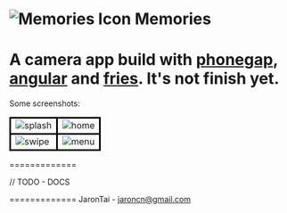 ![Memories Icon](https://raw2.github.com/jarontai/memories/master/memories-pg-ng/platforms/android/res/drawable/small_icon.jpg) Memories
=============

A camera app build with [phonegap](http://phonegap.com/), [angular](http://angularjs.org/) and [fries](http://getfri.es//). 
It's not finish yet.
=============

Some screenshots:

<table cellspacing="10" cellpadding="3">
  <tr>
    <td style="border:3px solid #000;"><img src="https://raw2.github.com/jarontai/memories/master/screenshots/splash.jpg" alt="splash"></td>
    <td style="border:3px solid #000;"><img src="https://raw2.github.com/jarontai/memories/master/screenshots/home.jpg" alt="home"></td>
  </tr>
  <tr>
    <td style="border:3px solid #000;"><img src="https://raw2.github.com/jarontai/memories/master/screenshots/swipe.jpg" alt="swipe"></td>
    <td style="border:3px solid #000;"><img src="https://raw2.github.com/jarontai/memories/master/screenshots/menu.jpg" alt="menu"></td>
  </tr>
</table>

=============

// TODO - DOCS

=============
JaronTai - jaroncn@gmail.com
